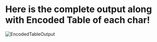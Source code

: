 # Here is the complete output along with Encoded Table of each char!

![EncodedTableOutput](https://github.com/archiegarg22/File_Compression_Project/assets/155153189/76eee906-15dd-4c42-94d8-f947b0834fac)
